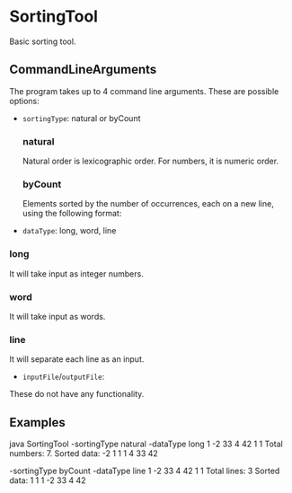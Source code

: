 # SortingTool
Basic sorting tool.

## CommandLineArguments 

The program takes up to 4 command line arguments. These are possible options:

- `sortingType`: natural or byCount

  ### natural
  Natural order is lexicographic order. For numbers, it is numeric order.

  ### byCount
  Elements sorted by the number of occurrences, each on a new line, using the following format:
  

- `dataType`: long, word, line

### long
It will take input as integer numbers.

### word
It will take input as words.

### line
It will separate each line as an input.

- `inputFile`/`outputFile`: 

These do not have any functionality.

## Examples
java SortingTool -sortingType natural -dataType long
1 -2   33 4
42
1                 1
Total numbers: 7.
Sorted data: -2 1 1 1 4 33 42 

-sortingType byCount -dataType line
1 -2   33 4
42
1                 1
Total lines: 3
Sorted data:
1                 1
1 -2   33 4
42
